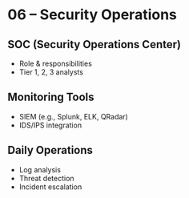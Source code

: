 # 06 – Security Operations

## SOC (Security Operations Center)
- Role & responsibilities
- Tier 1, 2, 3 analysts

## Monitoring Tools
- SIEM (e.g., Splunk, ELK, QRadar)
- IDS/IPS integration

## Daily Operations
- Log analysis
- Threat detection
- Incident escalation
